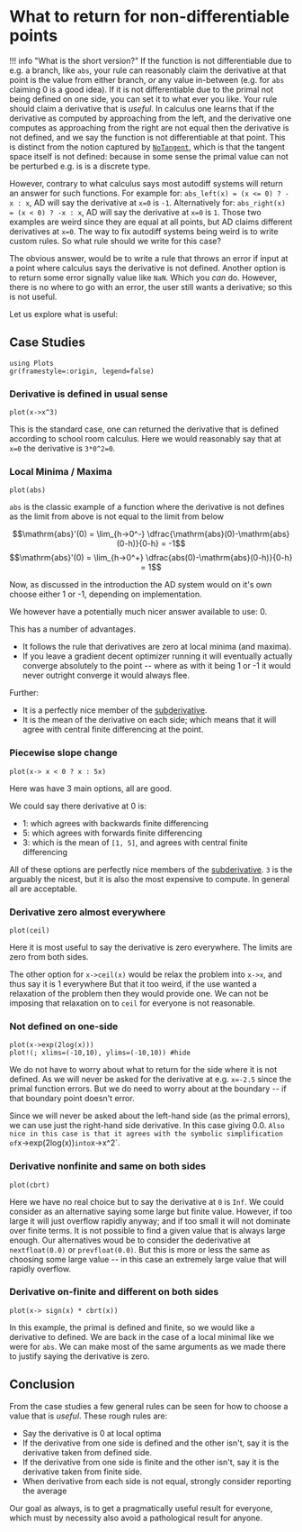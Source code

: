 # What to return for non-differentiable points
!!! info "What is the short version?"
    If the function is not differentiable due to e.g. a branch, like `abs`, your rule can reasonably claim the derivative at that point is the value from either branch, *or* any value in-between (e.g. for `abs` claiming 0 is a good idea).
    If it is not differentiable due to the primal not being defined on one side, you can set it to what ever you like.
    Your rule should claim a derivative that is *useful*.
In calculus one learns that if the derivative as computed by approaching from the left,
and the derivative one computes as approaching from the right are not equal then the derivative is not defined,
and we say the function is not differentiable at that point.
This is distinct from the notion captured by [`NoTangent`](@ref), which is that the tangent space itself is not defined: because in some sense the primal value can not be perturbed e.g. is is a discrete type.

However, contrary to what calculus says most autodiff systems will return an answer for such functions.
For example for: `abs_left(x) = (x <= 0) ? -x : x`, AD will say the derivative at `x=0` is `-1`.
Alternatively for:  `abs_right(x) = (x < 0) ? -x : x`, AD will say the derivative at `x=0` is `1`.
Those two examples are weird since they are equal at all points, but AD claims different derivatives at `x=0`.
The way to fix autodiff systems being weird is to write custom rules.
So what rule should we write for this case?

The obvious answer, would be to write a rule that throws an error if input at a point where calculus says the derivative is not defined.
Another option is to return some error signally value like `NaN`.
Which you *can* do.
However, there is no where to go with an error, the user still wants a derivative; so this is not useful.

Let us explore what is useful:
## Case Studies

```@setup nondiff
using Plots
gr(framestyle=:origin, legend=false)
```
### Derivative is defined in usual sense
```@example nondiff
plot(x->x^3)
```
This is the standard case, one can returned the derivative that is defined according to school room calculus.
Here we would reasonably say that at `x=0` the derivative is `3*0^2=0`. 



### Local Minima / Maxima

```@example nondiff
plot(abs)
```

`abs` is the classic example of a function where the derivative is not defines as the limit from above is not equal to the limit from below

$$\mathrm{abs}'(0) = \lim_{h->0^-} \dfrac{\mathrm{abs}(0)-\mathrm{abs}(0-h)}{0-h} = -1$$
$$\mathrm{abs}'(0) = \lim_{h->0^+} \dfrac{abs(0)-\mathrm{abs}(0-h)}{0-h} = 1$$

Now, as discussed in the introduction the AD system would on it's own choose either 1 or -1, depending on implementation.

We however have a potentially much nicer answer available to use: 0.

This has a number of advantages.
- It follows the rule that derivatives are zero at local minima (and maxima).
- If you leave a gradient decent optimizer running it will eventually actually converge absolutely to the point -- where as with it being 1 or -1 it would never outright converge it would always flee.

Further:
- It is a perfectly nice member of the [subderivative](https://en.wikipedia.org/wiki/Subderivative).
- It is the mean of the derivative on each side; which means that it will agree with central finite differencing at the point.
### Piecewise slope change
```@example nondiff
plot(x-> x < 0 ? x : 5x)
```

Here was have 3 main options, all are good.

We could say there derivative at 0 is:
 - 1: which agrees with backwards finite differencing
 - 5: which agrees with forwards finite differencing
 - 3: which is the mean of `[1, 5]`, and agrees with central finite differencing

All of these options are perfectly nice members of the [subderivative](https://en.wikipedia.org/wiki/Subderivative).
`3` is the arguably the nicest, but it is also the most expensive to compute.
In general all are acceptable.


### Derivative zero almost everywhere

```@example nondiff
plot(ceil)
```

Here it is most useful to say the derivative is zero everywhere.
The limits are zero from both sides.

The other option for `x->ceil(x)` would be relax the problem into `x->x`, and thus  say it is 1 everywhere
But that it too weird, if the use wanted a relaxation of the problem then they would provide one.
We can not be imposing that relaxation on to `ceil` for everyone is not reasonable.

### Not defined on one-side
```@example nondiff
plot(x->exp(2log(x)))
plot!(; xlims=(-10,10), ylims=(-10,10)) #hide
```

We do not have to worry about what to return for the side where it is not defined.
As we will never be asked for the derivative at e.g. `x=-2.5` since the primal function errors.
But we do need to worry about at the boundary -- if that boundary point doesn't error.

Since we will never be asked about the left-hand side (as the primal errors), we can use just the right-hand side derivative.
In this case giving 0.0.
`
Also nice in this case is that it agrees with the symbolic simplification of `x->exp(2log(x))` into `x->x^2`.


### Derivative nonfinite and same on both sides

```@example nondiff
plot(cbrt)
```

Here we have no real choice but to say the derivative at `0` is `Inf`.
We could consider as an alternative saying some large but finite value.
However, if too large it will just overflow rapidly anyway; and if too small it will not dominate over finite terms.
It is not possible to find a given value that is always large enough.
Our alternatives  woud be to consider the dederivative at `nextfloat(0.0)` or `prevfloat(0.0)`.
But this is more or less the same as choosing some large value -- in this case an extremely large value that will rapidly overflow.


### Derivative on-finite and different on both sides

```@example nondiff
plot(x-> sign(x) * cbrt(x))
```

In this example, the primal is defined and finite, so we would like a derivative to defined.
We are back in the case of a local minimal like we were for `abs`.
We can make most of the same arguments as we made there to justify saying the derivative is zero.

## Conclusion

From the case studies a few general rules can be seen for how to choose a value that is _useful_.
These rough rules are:
 - Say the derivative is 0 at local optima
 - If the derivative from one side is defined and the other isn't, say it is the derivative taken from defined side.
 - If the derivative from one side is finite and the other isn't, say it is the derivative taken from finite side.
 - When derivative from each side is not equal, strongly consider reporting the average

Our goal as always, is to get a pragmatically useful result for everyone, which must by necessity also avoid a pathological result for anyone.